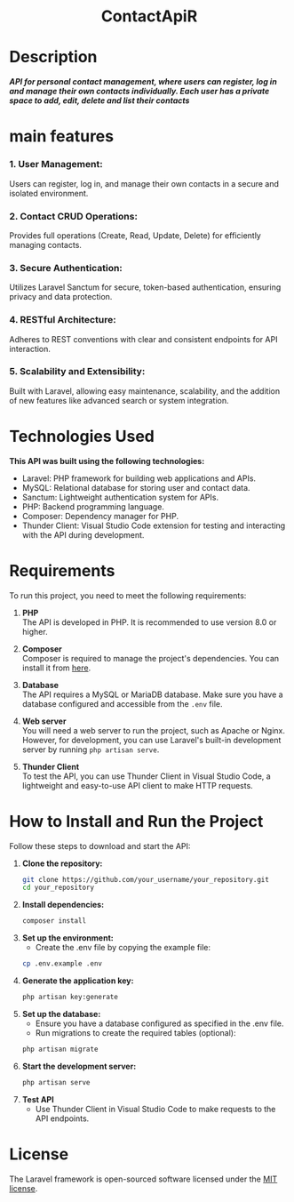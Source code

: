 <h1 align="center" >ContactApiR</h1>

# Description
_**API for personal contact management, where users can register, log in and manage their own contacts individually. Each user has a private space to add, edit, delete and list their contacts**_
# main features
### 1. User Management:
Users can register, log in, and manage their own contacts in a secure and isolated environment.

### 2. Contact CRUD Operations:
Provides full operations (Create, Read, Update, Delete) for efficiently managing contacts.

### 3. Secure Authentication:
Utilizes Laravel Sanctum for secure, token-based authentication, ensuring privacy and data protection.

### 4. RESTful Architecture:
Adheres to REST conventions with clear and consistent endpoints for API interaction.

### 5. Scalability and Extensibility:
Built with Laravel, allowing easy maintenance, scalability, and the addition of new features like advanced search or system integration.

# Technologies Used
**This API was built using the following technologies:**

* Laravel: PHP framework for building web applications and APIs.
* MySQL: Relational database for storing user and contact data.
* Sanctum: Lightweight authentication system for APIs.
* PHP: Backend programming language.
* Composer: Dependency manager for PHP.
* Thunder Client: Visual Studio Code extension for testing and interacting with the API during development.

# Requirements

To run this project, you need to meet the following requirements:

1. **PHP**  
   The API is developed in PHP. It is recommended to use version 8.0 or higher.

2. **Composer**  
   Composer is required to manage the project's dependencies. You can install it from [here](https://getcomposer.org/download/).

3. **Database**  
   The API requires a MySQL or MariaDB database. Make sure you have a database configured and accessible from the `.env` file.

4. **Web server**  
   You will need a web server to run the project, such as Apache or Nginx. However, for development, you can use Laravel's built-in development server by running `php artisan serve`.

5. **Thunder Client**  
   To test the API, you can use Thunder Client in Visual Studio Code, a lightweight and easy-to-use API client to make HTTP requests.

  
# **How to Install and Run the Project**

Follow these steps to download and start the API:

1. **Clone the repository:**
   ```bash
   git clone https://github.com/your_username/your_repository.git
   cd your_repository
2. **Install dependencies:**
   ```bash
   composer install
3. **Set up the environment:**
   * Create the .env file by copying the example file:
   ```bash
   cp .env.example .env
4. **Generate the application key:**
   ```bash
   php artisan key:generate
5. **Set up the database:**
   * Ensure you have a database configured as specified in the .env file.
   * Run migrations to create the required tables (optional):
   ```bash
   php artisan migrate
6. **Start the development server:**
   ```bash
   php artisan serve
7. **Test API**
   * Use Thunder Client in Visual Studio Code to make requests to the API endpoints.
# License

The Laravel framework is open-sourced software licensed under the [MIT license](https://opensource.org/licenses/MIT).

